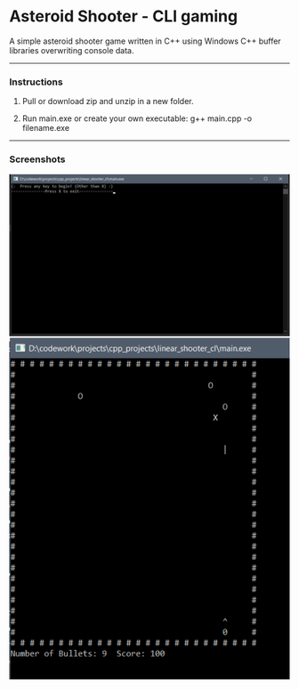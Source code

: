 # Asteroid Shooter - CLI gaming
A simple asteroid shooter game written in C++ using Windows C++ buffer libraries overwriting console data.

----  

### Instructions

1. Pull or download zip and unzip in a new folder.

2. Run main.exe or create your own executable: g++ main.cpp -o filename.exe

----

### Screenshots

![alt text](https://github.com/djroxx2000/cli_linear_shooter/blob/master/assets/example1.png 'CLI Runner Demo 1')
![alt text](https://github.com/djroxx2000/cli_linear_shooter/blob/master/assets/example2.png 'CLI Runner Demo 2')